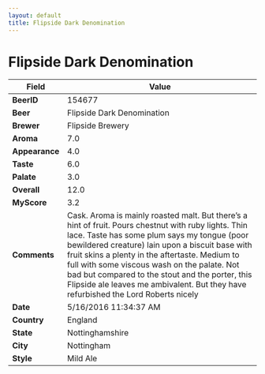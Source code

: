 ```yaml
---
layout: default
title: Flipside Dark Denomination
---
```


# Flipside Dark Denomination

| Field         | Value     |
|---------------|-----------|
| **BeerID** | 154677 |
| **Beer** | Flipside Dark Denomination |
| **Brewer** | Flipside Brewery |
| **Aroma** | 7.0 |
| **Appearance** | 4.0 |
| **Taste** | 6.0 |
| **Palate** | 3.0 |
| **Overall** | 12.0 |
| **MyScore** | 3.2 |
| **Comments** | Cask. Aroma is mainly roasted malt. But there’s a hint of fruit. Pours chestnut with ruby lights. Thin lace. Taste has some plum says my tongue &#40;poor bewildered creature&#41; lain upon a biscuit base with fruit skins a plenty in the aftertaste. Medium to full with some viscous wash on the palate. Not bad but compared to the stout and the porter, this Flipside ale leaves me ambivalent. But they have refurbished the Lord Roberts nicely  |
| **Date** | 5/16/2016 11:34:37 AM |
| **Country** | England |
| **State** | Nottinghamshire |
| **City** | Nottingham |
| **Style** | Mild Ale |
